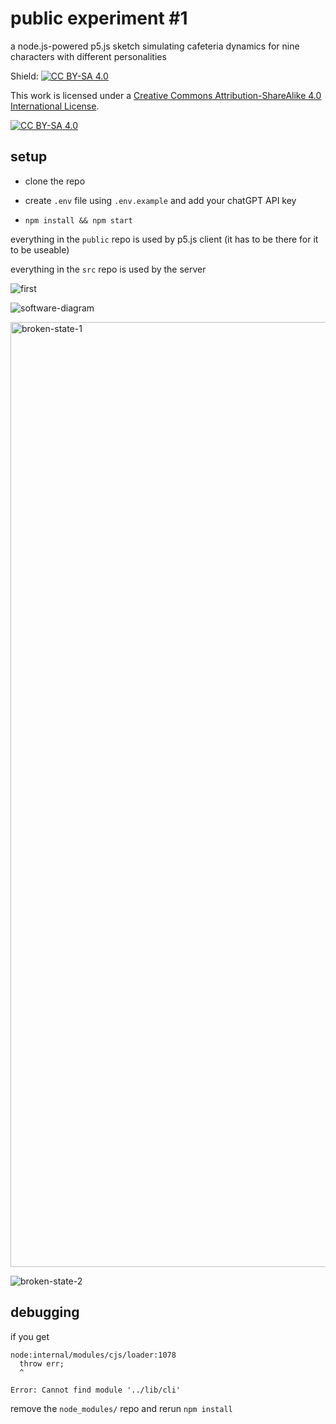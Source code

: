 # public experiment #1

a node.js-powered p5.js sketch simulating cafeteria dynamics for nine characters with different personalities

Shield: [![CC BY-SA 4.0][cc-by-sa-shield]][cc-by-sa]

This work is licensed under a
[Creative Commons Attribution-ShareAlike 4.0 International License][cc-by-sa].

[![CC BY-SA 4.0][cc-by-sa-image]][cc-by-sa]

[cc-by-sa]: http://creativecommons.org/licenses/by-sa/4.0/
[cc-by-sa-image]: https://licensebuttons.net/l/by-sa/4.0/88x31.png
[cc-by-sa-shield]: https://img.shields.io/badge/License-CC%20BY--SA%204.0-lightgrey.svg

## setup

* clone the repo 

* create `.env` file using `.env.example` and add your chatGPT API key

* `npm install && npm start`

everything in the `public` repo is used by p5.js client (it has to be there for it to be useable)

everything in the `src` repo is used by the server

![first](https://github.com/nworb999/public-experiment-1/assets/20407156/7b9ec7ab-5116-4a2d-82dc-9e6db3b3a5eb)

![software-diagram](https://github.com/nworb999/public-experiment-1/assets/20407156/bb48c43a-dc0a-4d88-ac6b-689be801abe3)

<img width="1512" alt="broken-state-1" src="https://github.com/nworb999/public-experiment-1/assets/20407156/1cab66a9-c965-4815-822e-2ec30e1c3245">

![broken-state-2](https://github.com/nworb999/public-experiment-1/assets/20407156/28bd9914-25a5-47b9-80cb-02390075b4c5)

## debugging

if you get 

```
node:internal/modules/cjs/loader:1078
  throw err;
  ^

Error: Cannot find module '../lib/cli'
```

remove the `node_modules/` repo and rerun `npm install`
